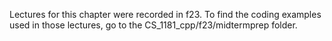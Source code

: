 Lectures for this chapter were recorded in f23. To find the coding examples used in those lectures, go to the CS_1181_cpp/f23/midtermprep folder.

